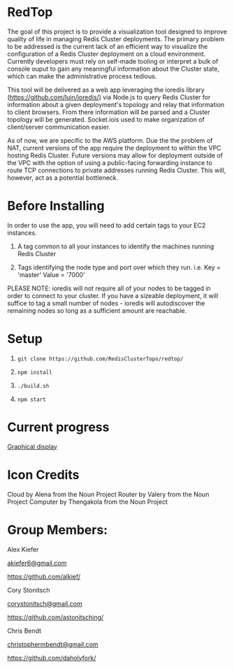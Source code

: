 # RedTop

The goal of this project is to provide a visualization tool designed to improve quality of life in managing Redis Cluster deployments. The primary problem to be addressed is the current lack of an efficient way to visualize the configuration of a Redis Cluster deployment on a cloud environment. Currently developers must rely on self-made tooling or interpret a bulk of console ouput to gain any meaningful information about the Cluster state, which can make the administrative process tedious.

This tool will be delivered as a web app leveraging the ioredis library (https://github.com/luin/ioredis/) via Node.js to query Redis Cluster for information about a given deployment's topology and relay that information to client browsers. From there information will be parsed and a Cluster topology will be generated. Socket.iois used to make organization of client/server communication easier.

As of now, we are specific to the AWS platform. Due the the problem of NAT, current versions of the app require the deployment to within the VPC hosting Redis Cluster. Future versions may allow for deployment outside of the VPC with the option of using a public-facing forwarding instance to route TCP connections to private addresses running Redis Cluster. This will, however, act as a potential bottleneck.



# Before Installing

In order to use the app, you will need to add certain tags to your EC2 instances.

1) A tag common to all your instances to identify the machines running Redis Cluster

2) Tags identifying the node type and port over which they run. i.e. Key = 'master'      Value = '7000'


PLEASE NOTE: ioredis will not require all of your nodes to be tagged in order to connect to your cluster. If you have a sizeable deployment, it will suffice to tag a small number of nodes - ioredis will autodiscover the remaining nodes so long as a sufficient amount are reachable.


# Setup

1) `git clone https://github.com/RedisClusterTopo/redtop/`

2) `npm install`

3) `./build.sh`

4) `npm start`


# Current progress

[Graphical display](http://imgur.com/eGb5WRw)


# Icon Credits

Cloud by Alena from the Noun Project
Router by Valery from the Noun Project
Computer by Thengakola from the Noun Project


# Group Members:

Alex Kiefer

  akiefer6@gmail.com

  https://github.com/alkief/

Cory Stonitsch

  corystonitsch@gmail.com

  https://github.com/astonitsching/

Chris Bendt

  christophermbendt@gmail.com

  https://github.com/daholyfork/
